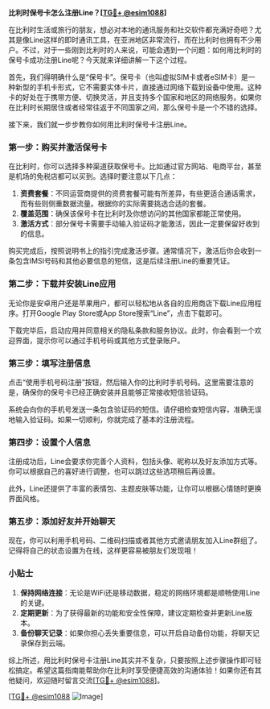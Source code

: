 **比利时保号卡怎么注册Line？[[TG💪+ @esim1088](https://t.me/s/esim1088)]**

在比利时生活或旅行的朋友，想必对本地的通讯服务和社交软件都充满好奇吧？尤其是像Line这样的即时通讯工具，在亚洲地区非常流行，而在比利时也拥有不少用户。不过，对于一些刚到比利时的人来说，可能会遇到一个问题：如何用比利时的保号卡成功注册Line呢？今天就来详细讲解一下这个过程。

首先，我们得明确什么是“保号卡”。保号卡（也叫虚拟SIM卡或者eSIM卡）是一种新型的手机卡形式，它不需要实体卡片，直接通过网络下载到设备中使用。这种卡的好处在于携带方便、切换灵活，并且支持多个国家和地区的网络服务。如果你在比利时长期居住或者经常往返于不同国家之间，那么保号卡是一个不错的选择。

接下来，我们就一步步教你如何用比利时保号卡注册Line。

### 第一步：购买并激活保号卡

在比利时，你可以选择多种渠道获取保号卡。比如通过官方网站、电商平台，甚至是机场的免税店都可以买到。选择时要注意以下几点：

1. **资费套餐**：不同运营商提供的资费套餐可能有所差异，有些更适合通话需求，而有些则侧重数据流量。根据你的实际需要挑选合适的套餐。
2. **覆盖范围**：确保该保号卡在比利时及你想访问的其他国家都能正常使用。
3. **激活方式**：部分保号卡需要手动输入验证码才能激活，因此一定要保留好收到的信息。

购买完成后，按照说明书上的指引完成激活步骤。通常情况下，激活后你会收到一条包含IMSI号码和其他必要信息的短信，这是后续注册Line的重要凭证。

### 第二步：下载并安装Line应用

无论你是安卓用户还是苹果用户，都可以轻松地从各自的应用商店下载Line应用程序。打开Google Play Store或App Store搜索“Line”，点击下载即可。

下载完毕后，启动应用并同意相关的隐私条款和服务协议。此时，你会看到一个欢迎界面，提示你可以通过手机号码或其他方式登录账户。

### 第三步：填写注册信息

点击“使用手机号码注册”按钮，然后输入你的比利时手机号码。这里需要注意的是，确保你的保号卡已经正确安装并且能够正常接收短信验证码。

系统会向你的手机号发送一条包含验证码的短信。请仔细检查短信内容，准确无误地输入验证码。如果一切顺利，你就完成了基本的注册流程。

### 第四步：设置个人信息

注册成功后，Line会要求你完善个人资料，包括头像、昵称以及好友添加方式等。你可以根据自己的喜好进行调整，也可以跳过这些选项稍后再设置。

此外，Line还提供了丰富的表情包、主题皮肤等功能，让你可以根据心情随时更换界面风格。

### 第五步：添加好友并开始聊天

现在，你可以利用手机号码、二维码扫描或者其他方式邀请朋友加入Line群组了。记得将自己的状态设置为在线，这样更容易被朋友们发现哦！

### 小贴士

1. **保持网络连接**：无论是WiFi还是移动数据，稳定的网络环境都是顺畅使用Line的关键。
2. **定期更新**：为了获得最新的功能和安全性保障，建议定期检查并更新Line版本。
3. **备份聊天记录**：如果你担心丢失重要信息，可以开启自动备份功能，将聊天记录保存到云端。

综上所述，用比利时保号卡注册Line其实并不复杂，只要按照上述步骤操作即可轻松搞定。希望这篇指南能帮助你在比利时享受便捷高效的沟通体验！如果你还有其他疑问，欢迎随时留言交流[[TG💪+ @esim1088](https://t.me/s/esim1088)]。

[[TG💪+ @esim1088](https://t.me/s/esim1088) ![Image](https://i.postimg.cc/4NQfJmqS/Snipaste-2025-05-13-00-14-12.png)]